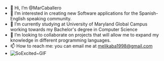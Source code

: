 - 👋 Hi, I’m @MarCaballero
- 👀 I’m interested in creating new Software applications for the Spanish-English speaking community.
- 🌱 I’m currently studying at University of Maryland Global Campus working towards my Bachelor's degree in Computer Science
- 💞️ I’m looking to collaborate on projects that will allow me to expand my knowledge in different programming languages.
- 📫 How to reach me: you can email me at melikaba1998@gmail.com
- ![SoExcited~GIF](https://user-images.githubusercontent.com/65955086/196276769-2b81f131-2c96-4432-aeea-b34687d1afbc.gif)

<!---
MarCaballero/MarCaballero is a ✨ special ✨ repository because its `README.md` (this file) appears on your GitHub profile.
You can click the Preview link to take a look at your changes.
--->
